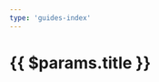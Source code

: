 ```yaml
---
type: 'guides-index'
---
```


<script setup>
import GuidesSection from '@/components/guides/GuidesSection.vue'
</script>

<h1>{{ $params.title }}</h1>

<GuidesSection :section="$params" class="blocks" />

<style scoped>
.blocks {
  margin-top: 2em;
}
</style>
